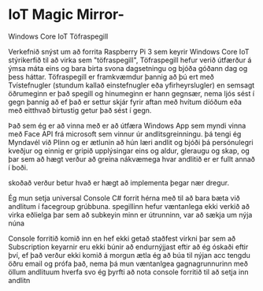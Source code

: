 # IoT Magic Mirror-
Windows Core IoT Töfraspegill

Verkefnið snýst um að forrita Raspberry Pi 3 sem keyrir Windows Core IoT stýrikerfið til að virka sem "töfraspegill", Töfraspegill hefur verið útfærður á ýmsa máta eins og bara birta svona dagsetningu og bjóða góðann dag og þess háttar. Töfraspegill er framkvæmdur þannig að þú ert með Tvístefnugler (stundum kallað einstefnugler eða yfirheyrslugler) en semsagt öðrumeginn er það spegill og hinumeginn er hann gegnsær, nema ljós sést í gegn þannig að ef það er settur skjár fyrir aftan með hvítum díóðum eða með eitthvað birtustig getur það sést í gegn.

Það sem ég er að vinna með er að útfæra Windows App sem myndi vinna með Face API frá microsoft sem vinnur úr andlitsgreinningu. þá tengi ég Myndavél við PIinn og er ætlunin að hún læri andlit og bjóði þá persónulegri kveðjur og einnig er gripið upplýsingar eins og aldur, gleraugu og skap, og þar sem að hægt verður að greina nákvæmega hvar andlitið er er fullt annað í boði.

skoðað verður betur hvað er hægt að implementa þegar nær dregur.

Ég mun setja universal Console C# forrit hérna með til að bara bæta við andlitum í facegroup grúbbuna. spegillinn hefur væntanlega ekki verkið að virka eðlielga þar sem að subkeyin minn er útrunninn, var að sækja um nýja núna


Console forritið komið inn en hef ekki getað staðfest virkni þar sem að Subscription keyarnir eru ekki búnir að endurnýjjast eftir að ég óskaði eftir því, ef það verður ekki komið á morgun ætla ég að búa til nýjan acc tengdu öðru email og prófa það, nema þá mun væntanlgea gagnagrunnurinn með öllum andlituum hverfa svo ég þyrfti að nota console forritið til að setja inn andlitn
